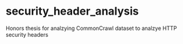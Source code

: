 # security_header_analysis
Honors thesis for analzying CommonCrawl dataset to analzye HTTP security headers
